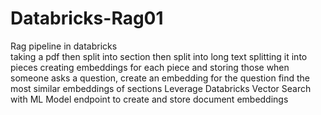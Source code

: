 # Databricks-Rag01
Rag pipeline in databricks
<br> taking a pdf then split into section then split into  long text splitting it into pieces
creating embeddings for each piece and storing those
when someone asks a question, create an embedding for the question
find the most similar embeddings of sections
Leverage Databricks Vector Search with ML  Model endpoint to create and store document embeddings

